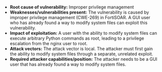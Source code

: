- **Root cause of vulnerability:** Improper privilege management
- **Weaknesses/vulnerabilities present:** The vulnerability is caused by improper privilege management (CWE-269) in FortiSOAR. A GUI user who has already found a way to modify system files can exploit this vulnerability.
- **Impact of exploitation:** A user with the ability to modify system files can execute arbitrary Python commands as root, leading to a privilege escalation from the nginx user to root.
- **Attack vectors:** The attack vector is local. The attacker must first gain the ability to modify system files through a separate, unrelated exploit.
- **Required attacker capabilities/position:** The attacker needs to be a GUI user that has already found a way to modify system files.